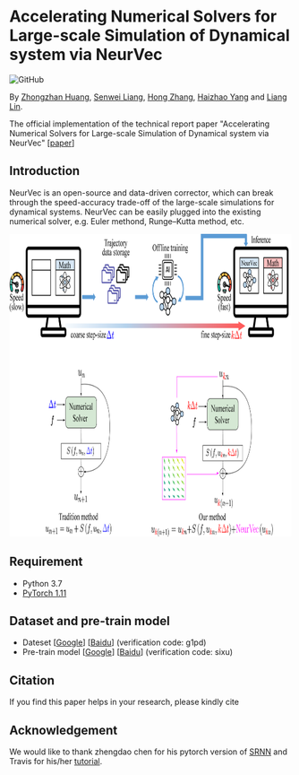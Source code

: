 # Accelerating Numerical Solvers for Large-scale Simulation of Dynamical system via NeurVec

![GitHub](https://img.shields.io/github/license/gbup-group/DIANet.svg)


By [Zhongzhan Huang](https://dedekinds.github.io/), [Senwei Liang](https://leungsamwai.github.io), [Hong Zhang](https://scholar.google.com/citations?user=lo_niigAAAAJ&hl=zh-CN), [Haizhao Yang](https://haizhaoyang.github.io/) and [Liang Lin](http://www.linliang.net/).


The official implementation of the technical report paper "Accelerating Numerical Solvers for Large-scale Simulation of Dynamical system via NeurVec" [[paper](https://arxiv.org/pdf/2208.03680.pdf)]



## Introduction
NeurVec is an open-source and data-driven corrector, which can break through the speed-accuracy trade-off of the large-scale simulations for dynamical systems. NeurVec can be easily plugged into the existing numerical solver, e.g. Euler methond, Runge–Kutta method, etc.

<p align="center">
  <img src="https://github.com/dedekinds/NeurVec/blob/main/image/github.png" width = "830" height = "540">
</p>

## Requirement
* Python 3.7 
* [PyTorch 1.11](http://pytorch.org/)

## Dataset and pre-train model
* Dateset [[Google](https://drive.google.com/drive/folders/1nyiiGsp0QXCsLV1cW8qmH38Bp1VE4mjP?usp=sharing)] [[Baidu](https://pan.baidu.com/s/1-0OXyoJqu_-44xTY47IQJg)] (verification code: g1pd)
* Pre-train model [[Google](https://drive.google.com/drive/folders/1rO59snwIbig2gH-d0Y058-4mUQJ-riUw?usp=sharing)] [[Baidu](https://pan.baidu.com/s/1IYoTwobzFZfZ1Kd3rc76IA)]  (verification code: sixu)


## Citation
If you find this paper helps in your research, please kindly cite 

## Acknowledgement
We would like to thank zhengdao chen for his pytorch version of [SRNN](https://github.com/zhengdao-chen/SRNN) and Travis for his/her [tutorial](https://travisdoesmath.github.io/pendulum-explainer/).
